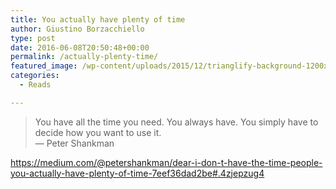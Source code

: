 ```yaml
---
title: You actually have plenty of time
author: Giustino Borzacchiello
type: post
date: 2016-06-08T20:50:48+00:00
permalink: /actually-plenty-time/
featured_image: /wp-content/uploads/2015/12/trianglify-background-1200x280.png
categories:
  - Reads

---
```

> You have all the time you need. You always have. You simply have to decide how you want to use it.  
> — Peter Shankman 

<https://medium.com/@petershankman/dear-i-don-t-have-the-time-people-you-actually-have-plenty-of-time-7eef36dad2be#.4zjepzug4>